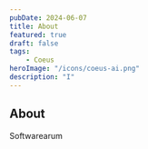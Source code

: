```yaml
---
pubDate: 2024-06-07
title: About
featured: true
draft: false
tags:
    - Coeus
heroImage: "/icons/coeus-ai.png"
description: "I"
---
```


## About

Softwarearum 
